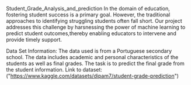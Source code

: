 Student_Grade_Analysis_and_prediction
In the domain of education, fostering student success is a primary goal.
However, the traditional approaches to identifying struggling students often fall short.
Our project addresses this challenge by harsnessing the power of machine learning to predict
student outcomes,thereby enabling educators to intervene and provide timely support.

Data Set Information: The data used is from a Portuguese secondary school. The data includes academic and personal characteristics of the
students as well as final grades. The task is to predict the final grade from the student information.
Link to dataset:("https://www.kaggle.com/datasets/dipam7/student-grade-prediction")
